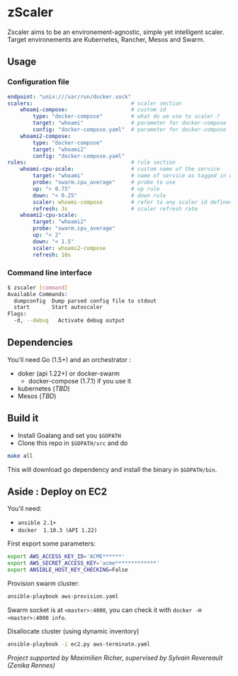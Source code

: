 zScaler
=======

Zscaler aims to be an environement-agnostic, simple yet intelligent scaler. Target environements are Kubernetes, Rancher, Mesos and Swarm.

Usage
-----

### Configuration file

```YAML
endpoint: "unix:///var/run/docker.sock"
scalers:                               # scaler section
    whoami-compose:                    # custom id
        type: "docker-compose"         # what do we use to scaler ?
        target: "whoami"               # parameter for docker-compose
        config: "docker-compose.yaml"  # parameter for docker-compose
    whoami2-compose:
        type: "docker-compose"
        target: "whoami2"
        config: "docker-compose.yaml"
rules:                                 # rule section
    whoami-cpu-scale:                  # custom name of the service
        target: "whoami"               # name of service as tagged in orchestrator
        probe: "swarm.cpu_average"     # probe to use
        up: "> 0.75"                   # up rule
        down: "< 0.25"                 # down rule
        scaler: whoami-compose         # refer to any scaler id defined above
        refresh: 3s                    # scaler refresh rate
    whoami2-cpu-scale:
        target: "whoami2"
        probe: "swarm.cpu_average"
        up: "> 2"
        down: "< 1.5"
        scaler: whoami2-compose
        refresh: 10s
```

### Command line interface

```BASH
$ zscaler [command]
Available Commands:
  dumpconfig  Dump parsed config file to stdout
  start       Start autoscaler
Flags:
  -d, --debug   Activate debug output
```

Dependencies
------------

You'll need Go (1.5+) and an orchestrator :
* doker (api 1.22+) or docker-swarm
    * docker-compose (1.7.1) if you use it
* kubernetes (_TBD_)
* Mesos (_TBD_)

Build it
--------
- Install Goalang and set you `$GOPATH`
- Clone this repo in `$GOPATH/src` and do
```BASH
make all
```
This will download go dependency and install the binary in `$GOPATH/bin`.

Aside : Deploy on EC2
-------------

You'll need:
- `ansible 2.1+`
- `docker  1.10.3 (API 1.22)`

First export some parameters:
```BASH
export AWS_ACCESS_KEY_ID='ACME******'
export AWS_SECRET_ACCESS_KEY='acme*************'
export ANSIBLE_HOST_KEY_CHECKING=False
```

Provision swarm cluster:
```BASH
ansible-playbook aws-provision.yaml
```

Swarm socket is at `<master>:4000`, you can check it with `docker -H <master>:4000 info`.

Disallocate cluster (using dynamic inventory)
```BASH
ansible-playbook -i ec2.py aws-terminate.yaml
```

_Project supported by Maximilien Richer, supervised by Sylvain Revereault (Zenika Rennes)_
